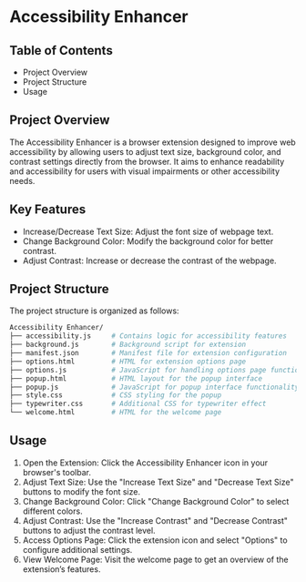 # Accessibility Enhancer

## Table of Contents
* Project Overview
* Project Structure
* Usage

## Project Overview
The Accessibility Enhancer is a browser extension designed to improve web accessibility by allowing users to adjust text size, background color, and contrast settings directly from the browser. It aims to enhance readability and accessibility for users with visual impairments or other accessibility needs.

## Key Features
* Increase/Decrease Text Size: Adjust the font size of webpage text.
* Change Background Color: Modify the background color for better contrast.
* Adjust Contrast: Increase or decrease the contrast of the webpage.

## Project Structure
The project structure is organized as follows:

```bash
Accessibility Enhancer/
├── accessibility.js     # Contains logic for accessibility features
├── background.js        # Background script for extension
├── manifest.json        # Manifest file for extension configuration
├── options.html         # HTML for extension options page
├── options.js           # JavaScript for handling options page functionality
├── popup.html           # HTML layout for the popup interface
├── popup.js             # JavaScript for popup interface functionality
├── style.css            # CSS styling for the popup
├── typewriter.css       # Additional CSS for typewriter effect
└── welcome.html         # HTML for the welcome page
```

## Usage
1. Open the Extension: Click the Accessibility Enhancer icon in your browser's toolbar.
2. Adjust Text Size: Use the "Increase Text Size" and "Decrease Text Size" buttons to modify the font size.
3. Change Background Color: Click "Change Background Color" to select different colors.
4. Adjust Contrast: Use the "Increase Contrast" and "Decrease Contrast" buttons to adjust the contrast level.
5. Access Options Page: Click the extension icon and select "Options" to configure additional settings.
6. View Welcome Page: Visit the welcome page to get an overview of the extension’s features.